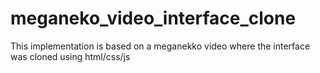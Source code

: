# meganeko_video_interface_clone
This implementation is based on a meganekko video where the interface was cloned using html/css/js
